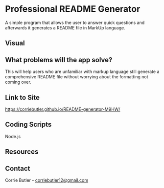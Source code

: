 # Professional README Generator
A simple program that allows the user to answer quick questions and afterwards it generates a README file in MarkUp language. 


## Visual


## What problems will the app solve?
This will help users who are unfamiliar with markup language still generate a comprehensive README file without worrying about the formatting not coming over. 

## Link to Site
https://corriebutler.github.io/README-generator-M9HW/

## Coding Scripts
Node.js

## Resources


## Contact
Corrie Butler - corriebutler12@gmail.com
